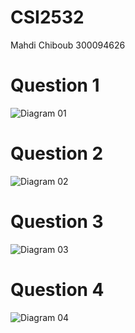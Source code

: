 # CSI2532
Mahdi Chiboub 300094626

# Question 1
![Diagram 01](https://github.com/mchib031/csi2532/blob/laboratoire4/Diagrams/diagramrelationelq1.png)

# Question 2
![Diagram 02](https://github.com/mchib031/csi2532/blob/laboratoire4/Diagrams/diagramrelationelq3.png)

# Question 3
![Diagram 03](https://github.com/mchib031/csi2532/blob/laboratoire4/Diagrams/diagramrelationelq5.png)

# Question 4
![Diagram 04](https://github.com/mchib031/csi2532/blob/laboratoire4/Diagrams/diagramrelationelq6.png)